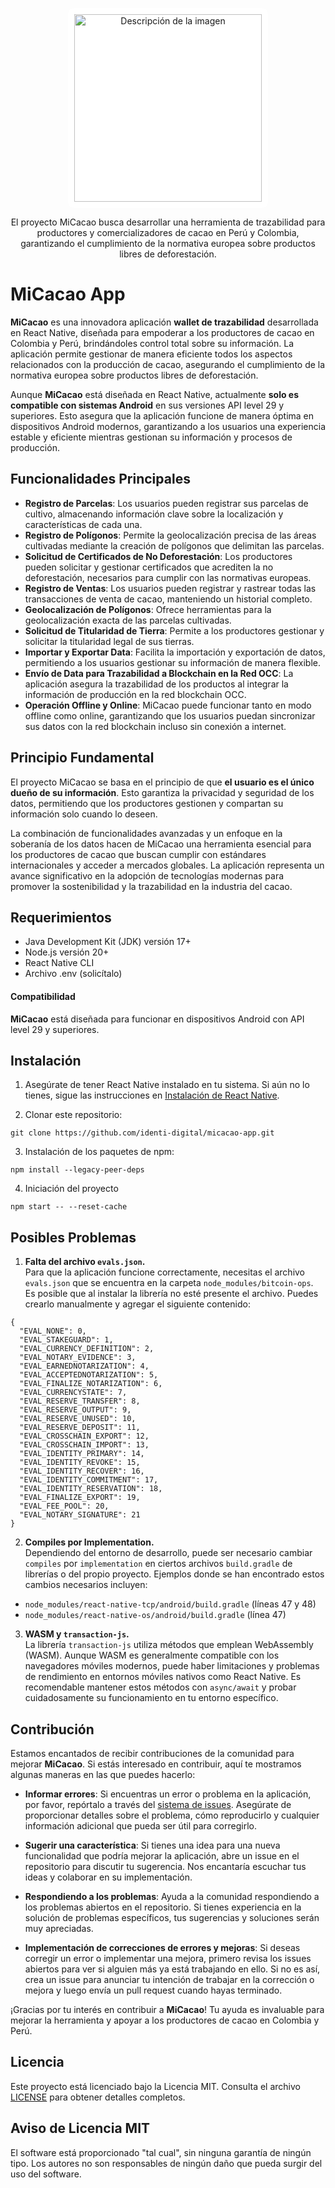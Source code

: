 <p align="center">
  <img src="https://static.wixstatic.com/media/ebdd7b_b5544ac1b9d542cb8dfd9ddd84a0609f~mv2.png/v1/fill/w_195,h_61,al_c,q_85,usm_0.66_1.00_0.01,enc_auto/4.png" alt="Descripción de la imagen" width="300" style="background-color: white; border-radius: 10px; padding: 10px;">
</p>

<p align="center">
El proyecto MiCacao busca desarrollar una herramienta de trazabilidad para productores y comercializadores de cacao en Perú y Colombia, garantizando el cumplimiento de la normativa europea sobre productos libres de deforestación.
</p>

# MiCacao App

**MiCacao** es una innovadora aplicación **wallet de trazabilidad** desarrollada en React Native, diseñada para empoderar a los productores de cacao en Colombia y Perú, brindándoles control total sobre su información. La aplicación permite gestionar de manera eficiente todos los aspectos relacionados con la producción de cacao, asegurando el cumplimiento de la normativa europea sobre productos libres de deforestación.

Aunque **MiCacao** está diseñada en React Native, actualmente **solo es compatible con sistemas Android** en sus versiones API level 29 y superiores. Esto asegura que la aplicación funcione de manera óptima en dispositivos Android modernos, garantizando a los usuarios una experiencia estable y eficiente mientras gestionan su información y procesos de producción.

## Funcionalidades Principales

- **Registro de Parcelas**: Los usuarios pueden registrar sus parcelas de cultivo, almacenando información clave sobre la localización y características de cada una.
- **Registro de Polígonos**: Permite la geolocalización precisa de las áreas cultivadas mediante la creación de polígonos que delimitan las parcelas.
- **Solicitud de Certificados de No Deforestación**: Los productores pueden solicitar y gestionar certificados que acrediten la no deforestación, necesarios para cumplir con las normativas europeas.
- **Registro de Ventas**: Los usuarios pueden registrar y rastrear todas las transacciones de venta de cacao, manteniendo un historial completo.
- **Geolocalización de Polígonos**: Ofrece herramientas para la geolocalización exacta de las parcelas cultivadas.
- **Solicitud de Titularidad de Tierra**: Permite a los productores gestionar y solicitar la titularidad legal de sus tierras.
- **Importar y Exportar Data**: Facilita la importación y exportación de datos, permitiendo a los usuarios gestionar su información de manera flexible.
- **Envío de Data para Trazabilidad a Blockchain en la Red OCC**: La aplicación asegura la trazabilidad de los productos al integrar la información de producción en la red blockchain OCC.
- **Operación Offline y Online**: MiCacao puede funcionar tanto en modo offline como online, garantizando que los usuarios puedan sincronizar sus datos con la red blockchain incluso sin conexión a internet.

## Principio Fundamental

El proyecto MiCacao se basa en el principio de que **el usuario es el único dueño de su información**. Esto garantiza la privacidad y seguridad de los datos, permitiendo que los productores gestionen y compartan su información solo cuando lo deseen.

La combinación de funcionalidades avanzadas y un enfoque en la soberanía de los datos hacen de MiCacao una herramienta esencial para los productores de cacao que buscan cumplir con estándares internacionales y acceder a mercados globales. La aplicación representa un avance significativo en la adopción de tecnologías modernas para promover la sostenibilidad y la trazabilidad en la industria del cacao.

## Requerimientos

- Java Development Kit (JDK) versión 17+
- Node.js versión 20+
- React Native CLI
- Archivo .env (solicítalo)

#### Compatibilidad

**MiCacao** está diseñada para funcionar en dispositivos Android con API level 29 y superiores.

## Instalación

1. Asegúrate de tener React Native instalado en tu sistema. Si aún no lo tienes, sigue las instrucciones en [Instalación de React Native](https://reactnative.dev/docs/environment-setup).

2. Clonar este repositorio:

```
git clone https://github.com/identi-digital/micacao-app.git
```

3. Instalación de los paquetes de npm:

```
npm install --legacy-peer-deps
```

4. Iniciación del proyecto

```
npm start -- --reset-cache
```

## Posibles Problemas

1. **Falta del archivo `evals.json`.**  
   Para que la aplicación funcione correctamente, necesitas el archivo `evals.json` que se encuentra en la carpeta `node_modules/bitcoin-ops`. Es posible que al instalar la librería no esté presente el archivo. Puedes crearlo manualmente y agregar el siguiente contenido:

```
{
  "EVAL_NONE": 0,
  "EVAL_STAKEGUARD": 1,
  "EVAL_CURRENCY_DEFINITION": 2,
  "EVAL_NOTARY_EVIDENCE": 3,
  "EVAL_EARNEDNOTARIZATION": 4,
  "EVAL_ACCEPTEDNOTARIZATION": 5,
  "EVAL_FINALIZE_NOTARIZATION": 6,
  "EVAL_CURRENCYSTATE": 7,
  "EVAL_RESERVE_TRANSFER": 8,
  "EVAL_RESERVE_OUTPUT": 9,
  "EVAL_RESERVE_UNUSED": 10,
  "EVAL_RESERVE_DEPOSIT": 11,
  "EVAL_CROSSCHAIN_EXPORT": 12,
  "EVAL_CROSSCHAIN_IMPORT": 13,
  "EVAL_IDENTITY_PRIMARY": 14,
  "EVAL_IDENTITY_REVOKE": 15,
  "EVAL_IDENTITY_RECOVER": 16,
  "EVAL_IDENTITY_COMMITMENT": 17,
  "EVAL_IDENTITY_RESERVATION": 18,
  "EVAL_FINALIZE_EXPORT": 19,
  "EVAL_FEE_POOL": 20,
  "EVAL_NOTARY_SIGNATURE": 21
}
```

2. **Compiles por Implementation.**  
   Dependiendo del entorno de desarrollo, puede ser necesario cambiar `compiles` por `implementation` en ciertos archivos `build.gradle` de librerías o del propio proyecto. Ejemplos donde se han encontrado estos cambios necesarios incluyen:

- `node_modules/react-native-tcp/android/build.gradle` (líneas 47 y 48)
- `node_modules/react-native-os/android/build.gradle` (línea 47)

3. **WASM y `transaction-js`.**  
   La librería `transaction-js` utiliza métodos que emplean WebAssembly (WASM). Aunque WASM es generalmente compatible con los navegadores móviles modernos, puede haber limitaciones y problemas de rendimiento en entornos móviles nativos como React Native. Es recomendable mantener estos métodos con `async/await` y probar cuidadosamente su funcionamiento en tu entorno específico.

## Contribución

Estamos encantados de recibir contribuciones de la comunidad para mejorar **MiCacao**. Si estás interesado en contribuir, aquí te mostramos algunas maneras en las que puedes hacerlo:

- **Informar errores**: Si encuentras un error o problema en la aplicación, por favor, repórtalo a través del [sistema de issues](https://github.com/identi-digital/micacao-app/issues). Asegúrate de proporcionar detalles sobre el problema, cómo reproducirlo y cualquier información adicional que pueda ser útil para corregirlo.

- **Sugerir una característica**: Si tienes una idea para una nueva funcionalidad que podría mejorar la aplicación, abre un issue en el repositorio para discutir tu sugerencia. Nos encantaría escuchar tus ideas y colaborar en su implementación.

- **Respondiendo a los problemas**: Ayuda a la comunidad respondiendo a los problemas abiertos en el repositorio. Si tienes experiencia en la solución de problemas específicos, tus sugerencias y soluciones serán muy apreciadas.

- **Implementación de correcciones de errores y mejoras**: Si deseas corregir un error o implementar una mejora, primero revisa los issues abiertos para ver si alguien más ya está trabajando en ello. Si no es así, crea un issue para anunciar tu intención de trabajar en la corrección o mejora y luego envía un pull request cuando hayas terminado.

¡Gracias por tu interés en contribuir a **MiCacao**! Tu ayuda es invaluable para mejorar la herramienta y apoyar a los productores de cacao en Colombia y Perú.

## Licencia

Este proyecto está licenciado bajo la Licencia MIT. Consulta el archivo [LICENSE](./LICENSE) para obtener detalles completos.

## Aviso de Licencia MIT

El software está proporcionado "tal cual", sin ninguna garantía de ningún tipo. Los autores no son responsables de ningún daño que pueda surgir del uso del software.
